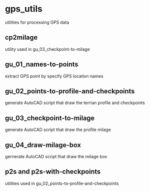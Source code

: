 # gps\_utils
utilities for processing GPS data

## cp2milage
utility used in gu\_03\_checkpoint-to-milage

## gu\_01\_names-to-points
extract GPS point by specify GPS location names

## gu\_02\_points-to-profile-and-checkpoints
generate AutoCAD script that draw the terrian profile and checkpoints

## gu\_03\_checkpoint-to-milage
generate AutoCAD script that draw the profile milage

## gu\_04\_draw-milage-box
gernerate AutoCAD script that draw the milage box

## p2s and p2s-with-checkpoints
utilities used in gu\_02\_points-to-profile-and-checkpoints
